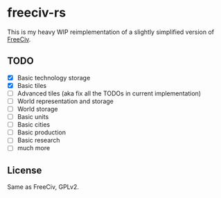 # freeciv-rs

This is my heavy WIP reimplementation of a slightly simplified version of [FreeCiv](https://www.freeciv.org/).

## TODO

- [x] Basic technology storage
- [x] Basic tiles
- [ ] Advanced tiles (aka fix all the TODOs in current implementation)
- [ ] World representation and storage
- [ ] World storage
- [ ] Basic units
- [ ] Basic cities
- [ ] Basic production
- [ ] Basic research
- [ ] much more

## License

Same as FreeCiv, GPLv2.
